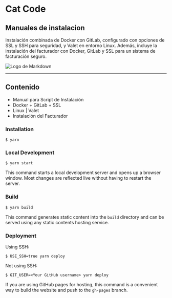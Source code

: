 # Cat Code 

## Manuales de instalacion 

Instalación combinada de Docker con GitLab, configurado con opciones de SSL y SSH para seguridad, y Valet en entorno Linux. Además, incluye la instalación del facturador con Docker, GitLab y SSL para un sistema de facturación seguro.

![Logo de Markdown](https://i.ibb.co/HzYBNg3/Captura-de-pantalla-2024-02-23-160917.png)


 <hr/>
 
## Contenido

- Manual para Script de Instalación
- Docker + GitLab + SSL
- Linux | Valet
- Instalación del Facturador

### Installation

```
$ yarn
```

### Local Development

```
$ yarn start
```

This command starts a local development server and opens up a browser window. Most changes are reflected live without having to restart the server.

### Build

```
$ yarn build
```

This command generates static content into the `build` directory and can be served using any static contents hosting service.

### Deployment

Using SSH:

```
$ USE_SSH=true yarn deploy
```

Not using SSH:

```
$ GIT_USER=<Your GitHub username> yarn deploy
```

If you are using GitHub pages for hosting, this command is a convenient way to build the website and push to the `gh-pages` branch.
